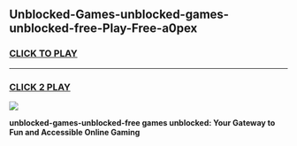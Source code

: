 
## Unblocked-Games-unblocked-games-unblocked-free-Play-Free-a0pex
<h3>
<a href="https://premium76.site?title=unblocked-games-unblocked-free&ref=23A">CLICK TO PLAY</a></h3>
<hr>

<h3>
<a href="https://premium76.site?title=unblocked-games-unblocked-free&ref=23A">CLICK 2 PLAY</a>
  
</h3>

<a href="https://premium76.site?title=unblocked-games-unblocked-free&ref=23A"><img src="https://clearcache.store/games.png"></a>


**unblocked-games-unblocked-free games unblocked: Your Gateway to Fun and Accessible Online Gaming**
